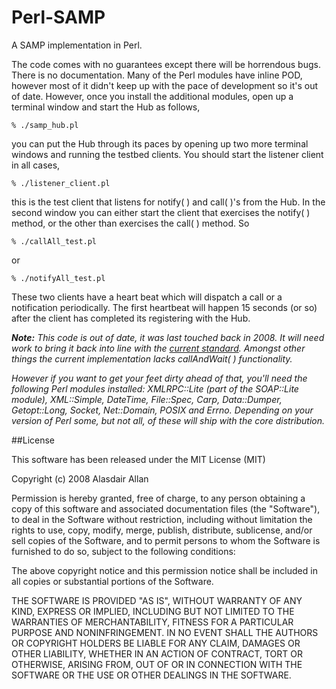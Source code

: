 Perl-SAMP
=========

A SAMP implementation in Perl.

The code comes with no guarantees except there will be horrendous bugs. There is no documentation. Many of the Perl modules have inline POD, however most of it didn't keep up with the pace of development so it's out of date. However, once you install the additional modules, open up a terminal window and start the Hub as follows,

    % ./samp_hub.pl

you can put the Hub through its paces by opening up two more terminal windows and running the testbed clients. You should start the listener client in all cases,

    % ./listener_client.pl

this is the test client that listens for notify( ) and call( )'s from the Hub. In the second window you can either start the client that exercises the notify( ) method, or the other than exercises the call( ) method. So

    % ./callAll_test.pl

or

    % ./notifyAll_test.pl

These two clients have a heart beat which will dispatch a call or a notification periodically. The first heartbeat will happen 15 seconds (or so) after the client has completed its registering with the Hub.

_**Note:** This code is out of date, it was last touched back in 2008. It will need work to bring it back into line with the [current standard](http://www.ivoa.net/documents/SAMP/). Amongst other things the current implementation lacks callAndWait( ) functionality._

_However if you want to get your feet dirty ahead of that, you'll need the following Perl modules installed: XMLRPC::Lite (part of the SOAP::Lite module), XML::Simple, DateTime, File::Spec, Carp, Data::Dumper, Getopt::Long, Socket, Net::Domain, POSIX and Errno. Depending on your version of Perl some, but not all, of these will ship with the core distribution._

##License

This software has been released under the MIT License (MIT)

Copyright (c) 2008 Alasdair Allan

Permission is hereby granted, free of charge, to any person obtaining a copy of
this software and associated documentation files (the "Software"), to deal in
the Software without restriction, including without limitation the rights to
use, copy, modify, merge, publish, distribute, sublicense, and/or sell copies of
the Software, and to permit persons to whom the Software is furnished to do so,
subject to the following conditions:

The above copyright notice and this permission notice shall be included in all
copies or substantial portions of the Software.

THE SOFTWARE IS PROVIDED "AS IS", WITHOUT WARRANTY OF ANY KIND, EXPRESS OR
IMPLIED, INCLUDING BUT NOT LIMITED TO THE WARRANTIES OF MERCHANTABILITY, FITNESS
FOR A PARTICULAR PURPOSE AND NONINFRINGEMENT. IN NO EVENT SHALL THE AUTHORS OR
COPYRIGHT HOLDERS BE LIABLE FOR ANY CLAIM, DAMAGES OR OTHER LIABILITY, WHETHER
IN AN ACTION OF CONTRACT, TORT OR OTHERWISE, ARISING FROM, OUT OF OR IN
CONNECTION WITH THE SOFTWARE OR THE USE OR OTHER DEALINGS IN THE SOFTWARE.
